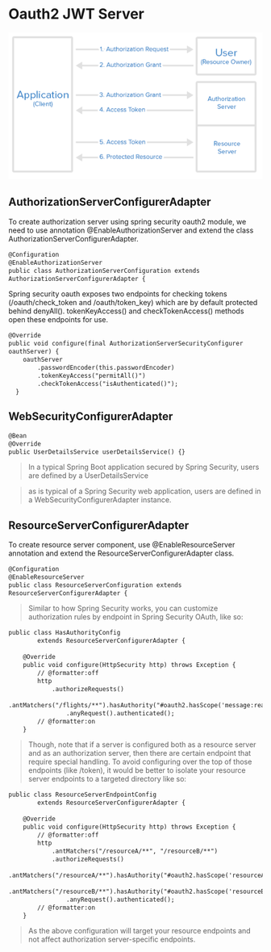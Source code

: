 Oauth2 JWT Server
===================

![enter image description here](https://github.com/VickyFengYu/oauth2-jwt-server/blob/master/image/Oauth2-Flow.png?raw=true)

## <i class="icon-folder-open"></i> AuthorizationServerConfigurerAdapter


To create authorization server using spring security oauth2 module, we need to use annotation @EnableAuthorizationServer and extend the class AuthorizationServerConfigurerAdapter.


```
@Configuration
@EnableAuthorizationServer
public class AuthorizationServerConfiguration extends AuthorizationServerConfigurerAdapter {

```



Spring security oauth exposes two endpoints for checking tokens (/oauth/check_token and /oauth/token_key) which are by default protected behind denyAll(). tokenKeyAccess() and checkTokenAccess() methods open these endpoints for use.


```
@Override
public void configure(final AuthorizationServerSecurityConfigurer oauthServer) {
    oauthServer
        .passwordEncoder(this.passwordEncoder)
        .tokenKeyAccess("permitAll()")
        .checkTokenAccess("isAuthenticated()");
  }

```


## <i class="icon-folder-open"></i> WebSecurityConfigurerAdapter

```
@Bean
@Override
public UserDetailsService userDetailsService() {}

```

> In a typical Spring Boot application secured by Spring Security, users are defined by a UserDetailsService

> as is typical of a Spring Security web application, users are defined in a WebSecurityConfigurerAdapter instance.


## <i class="icon-folder-open"></i> ResourceServerConfigurerAdapter

To create resource server component, use @EnableResourceServer annotation and extend the ResourceServerConfigurerAdapter class.


```
@Configuration
@EnableResourceServer
public class ResourceServerConfiguration extends ResourceServerConfigurerAdapter {

```


> Similar to how Spring Security works, you can customize authorization rules by endpoint in Spring Security OAuth, like so:

```
public class HasAuthorityConfig
		extends ResourceServerConfigurerAdapter {

	@Override
	public void configure(HttpSecurity http) throws Exception {
		// @formatter:off
		http
			.authorizeRequests()
				.antMatchers("/flights/**").hasAuthority("#oauth2.hasScope('message:read')")
				.anyRequest().authenticated();
		// @formatter:on
	}

```

> Though, note that if a server is configured both as a resource server and as an authorization server, then there are certain endpoint that require special handling. To avoid configuring over the top of those endpoints (like /token), it would be better to isolate your resource server endpoints to a targeted directory like so:


```
public class ResourceServerEndpointConfig
		extends ResourceServerConfigurerAdapter {

	@Override
	public void configure(HttpSecurity http) throws Exception {
		// @formatter:off
		http
			.antMatchers("/resourceA/**", "/resourceB/**")
			.authorizeRequests()
				.antMatchers("/resourceA/**").hasAuthority("#oauth2.hasScope('resourceA:read')")
				.antMatchers("/resourceB/**").hasAuthority("#oauth2.hasScope('resourceB:read')")
				.anyRequest().authenticated();
		// @formatter:on
	}
```

> As the above configuration will target your resource endpoints and not affect authorization server-specific endpoints.
